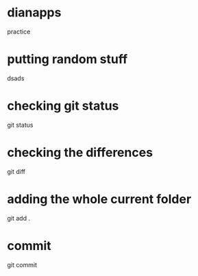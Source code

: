 # dianapps
practice

# putting random stuff
dsads
# checking git status
git status
# checking the differences
git diff
# adding the whole current folder
git add .
# commit
git commit

